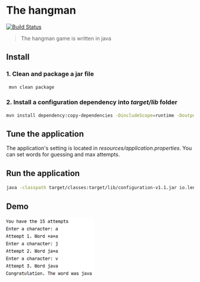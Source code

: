 # The hangman

[![Build Status](https://travis-ci.com/serveriev/hangman.svg?branch=master)](https://travis-ci.com/serveriev/hangman)

> The hangman game is written in java

## Install

### 1. Clean and package a jar file

```sh
 mvn clean package
```

### 2. Install a configuration dependency into *target/lib* folder
```sh
mvn install dependency:copy-dependencies -DincludeScope=runtime -DoutputDirectory=target/lib
```

## Tune the application

The application's setting is located in *resources/application.properties*. You can set words for guessing and max attempts.


## Run the application
```sh
java -classpath target/classes:target/lib/configuration-v1.1.jar io.lenur.hangman.Application
```

## Demo

![Demo](images/hangman.png)